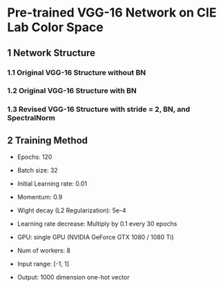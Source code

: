 # Pre-trained VGG-16 Network on CIE Lab Color Space

## 1 Network Structure

### 1.1 Original VGG-16 Structure without BN

### 1.2 Original VGG-16 Structure with BN

### 1.3 Revised VGG-16 Structure with stride = 2, BN, and SpectralNorm

## 2 Training Method

- Epochs: 120

- Batch size: 32

- Initial Learning rate: 0.01

- Momentum: 0.9

- Wight decay (L2 Regularization): 5e-4

- Learning rate decrease: Multiply by 0.1 every 30 epochs

- GPU: single GPU (NVIDIA GeForce GTX 1080 / 1080 Ti)

- Num of workers: 8

- Input range: [-1, 1]

- Output: 1000 dimension one-hot vector
